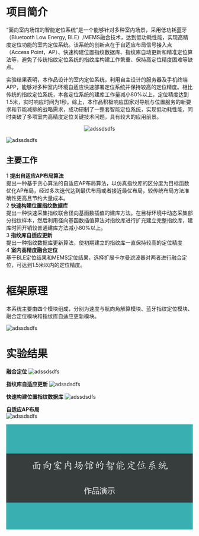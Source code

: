 
# 项目简介
“面向室内场馆的智能定位系统”是一个能够针对多种室内场景，采用低功耗蓝牙（Bluetooth Low Energy, BLE）/MEMS融合技术，达到低功耗性能，实现高精度定位功能的室内定位系统。该系统的创新点在于自适应布局信号接入点（Access Point，AP）、快速构建位置指纹数据库、指纹库自动更新和精准定位算法等，避免了传统指纹定位系统的指纹库构建工作繁重、保持高定位精度困难等缺点。  

实验结果表明，本作品设计的室内定位系统，利用自主设计的服务器及手机终端APP，能够对多种室内环境自适应快速部署定位系统并保持较高的定位精度。相比传统的指纹定位系统，本套定位系统的建库工作量减小80%以上，定位精度达到1.5米，实时响应时间为1秒。综上，本作品积极响应国家对导航与位置服务的新要求和节能减排的战略需求，成功研制了一整套智能定位系统，实现低功耗性能，同时突破了多项室内高精度定位关键技术问题，具有较大的应用前景。



<div align=center>

![adssdsdfs](https://github.com/CWORLDY/Golf-intelligent-cruise-car-system/blob/master/document/photo/5.png)  

<div align=left>             

![adssdsdfs](https://github.com/CWORLDY/Golf-intelligent-cruise-car-system/blob/master/document/photo/1.jpg)

## 主要工作
1 **提出自适应AP布局算法**  
     提出一种基于贪心算法的自适应AP布局算法，以仿真指纹库的区分度为目标函数优化AP布局，经过多次迭代达到最优布局或者接近最优布局，较传统布局方法准确性更高且节约大量成本。  
2 **快速构建位置指纹数据库**  
     提出一种快速采集指纹联合径向基函数插值的建库方法。在目标环境中动态采集部分指纹样本，然后利用径向基函数插值算法对指纹库进行扩充建立完整指纹库，建库时间开销较普通建库方法减小80%以上。   
3 **指纹库自适应更新**  
     提出一种指纹数据库更新算法，使初期建立的指纹库一直保持较高的定位精度  
4 **室内高精度融合定位**  
     基于BLE定位结果和MEMS定位结果，选择扩展卡尔曼滤波器对两者进行融合定位，可达到1.5米以内的定位精度。



# 框架原理
本系统主要由四个模块组成，分别为速度与航向角解算模块、蓝牙指纹定位模块、融合定位模块和指纹库自适应更新模块。

![adssdsdfs](https://github.com/CWORLDY/Golf-intelligent-cruise-car-system/blob/master/document/photo/7.jpg)


# 实验结果

 **融合定位**
![adssdsdfs](https://github.com/CWORLDY/Golf-intelligent-cruise-car-system/blob/master/document/photo/122.png)
  
    
 **指纹库自适应更新**
![adssdsdfs](https://github.com/CWORLDY/Golf-intelligent-cruise-car-system/blob/master/document/photo/15.jpg)
  
    
 **快速构建位置指纹数据库**
![adssdsdfs](https://github.com/CWORLDY/Golf-intelligent-cruise-car-system/blob/master/document/photo/9.png)
  
 **自适应AP布局**  
![adssdsdfs](https://github.com/CWORLDY/Golf-intelligent-cruise-car-system/blob/master/document/photo/实地测试.png)




![ads](https://github.com/CWORLDY/Indoor-Positioning-System/blob/master/document/experiment%20photo/2.jpg)  

